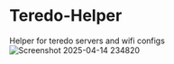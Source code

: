 # Teredo-Helper
Helper for teredo servers and wifi configs
![Screenshot 2025-04-14 234820](https://github.com/user-attachments/assets/7bc91cbf-26db-408a-b489-f833417c5358)

